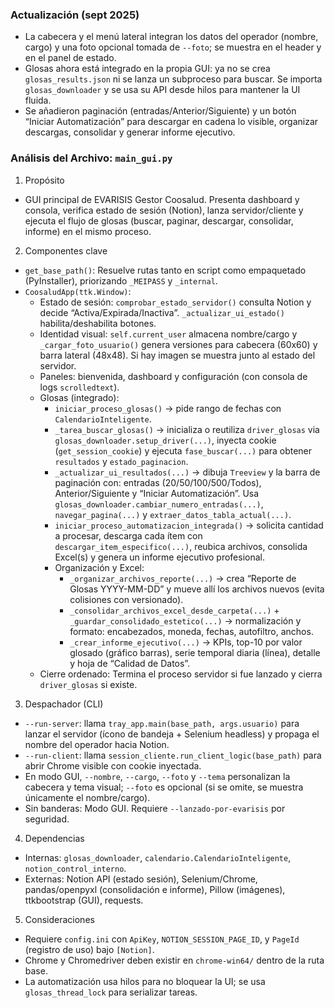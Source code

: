 ### Actualización (sept 2025)

- La cabecera y el menú lateral integran los datos del operador (nombre, cargo) y una foto opcional tomada de `--foto`; se muestra en el header y en el panel de estado.
- Glosas ahora está integrado en la propia GUI: ya no se crea `glosas_results.json` ni se lanza un subproceso para buscar. Se importa `glosas_downloader` y se usa su API desde hilos para mantener la UI fluida.
- Se añadieron paginación (entradas/Anterior/Siguiente) y un botón “Iniciar Automatización” para descargar en cadena lo visible, organizar descargas, consolidar y generar informe ejecutivo.

### Análisis del Archivo: `main_gui.py`

1) Propósito

- GUI principal de EVARISIS Gestor Coosalud. Presenta dashboard y consola, verifica estado de sesión (Notion), lanza servidor/cliente y ejecuta el flujo de glosas (buscar, paginar, descargar, consolidar, informe) en el mismo proceso.

2) Componentes clave

- `get_base_path()`: Resuelve rutas tanto en script como empaquetado (PyInstaller), priorizando `_MEIPASS` y `_internal`.
- `CoosaludApp(ttk.Window)`:
  - Estado de sesión: `comprobar_estado_servidor()` consulta Notion y decide “Activa/Expirada/Inactiva”. `_actualizar_ui_estado()` habilita/deshabilita botones.
  - Identidad visual: `self.current_user` almacena nombre/cargo y `_cargar_foto_usuario()` genera versiones para cabecera (60x60) y barra lateral (48x48). Si hay imagen se muestra junto al estado del servidor.
  - Paneles: bienvenida, dashboard y configuración (con consola de logs `scrolledtext`).
  - Glosas (integrado):
    - `iniciar_proceso_glosas()` → pide rango de fechas con `CalendarioInteligente`.
    - `_tarea_buscar_glosas()` → inicializa o reutiliza `driver_glosas` via `glosas_downloader.setup_driver(...)`, inyecta cookie (`get_session_cookie`) y ejecuta `fase_buscar(...)` para obtener `resultados` y `estado_paginacion`.
    - `_actualizar_ui_resultados(...)` → dibuja `Treeview` y la barra de paginación con: entradas (20/50/100/500/Todos), Anterior/Siguiente y “Iniciar Automatización”. Usa `glosas_downloader.cambiar_numero_entradas(...)`, `navegar_pagina(...)` y `extraer_datos_tabla_actual(...)`.
    - `iniciar_proceso_automatizacion_integrada()` → solicita cantidad a procesar, descarga cada ítem con `descargar_item_especifico(...)`, reubica archivos, consolida Excel(s) y genera un informe ejecutivo profesional.
    - Organización y Excel:
      - `_organizar_archivos_reporte(...)` → crea “Reporte de Glosas YYYY-MM-DD” y mueve allí los archivos nuevos (evita colisiones con versionado).
      - `_consolidar_archivos_excel_desde_carpeta(...)` + `_guardar_consolidado_estetico(...)` → normalización y formato: encabezados, moneda, fechas, autofiltro, anchos.
      - `_crear_informe_ejecutivo(...)` → KPIs, top-10 por valor glosado (gráfico barras), serie temporal diaria (línea), detalle y hoja de “Calidad de Datos”.
  - Cierre ordenado: Termina el proceso servidor si fue lanzado y cierra `driver_glosas` si existe.

3) Despachador (CLI)

- `--run-server`: llama `tray_app.main(base_path, args.usuario)` para lanzar el servidor (ícono de bandeja + Selenium headless) y propaga el nombre del operador hacia Notion.
- `--run-client`: llama `session_cliente.run_client_logic(base_path)` para abrir Chrome visible con cookie inyectada.
- En modo GUI, `--nombre`, `--cargo`, `--foto` y `--tema` personalizan la cabecera y tema visual; `--foto` es opcional (si se omite, se muestra únicamente el nombre/cargo).
- Sin banderas: Modo GUI. Requiere `--lanzado-por-evarisis` por seguridad.

4) Dependencias

- Internas: `glosas_downloader`, `calendario.CalendarioInteligente`, `notion_control_interno`.
- Externas: Notion API (estado sesión), Selenium/Chrome, pandas/openpyxl (consolidación e informe), Pillow (imágenes), ttkbootstrap (GUI), requests.

5) Consideraciones

- Requiere `config.ini` con `ApiKey`, `NOTION_SESSION_PAGE_ID`, y `PageId` (registro de uso) bajo `[Notion]`.
- Chrome y Chromedriver deben existir en `chrome-win64/` dentro de la ruta base.
- La automatización usa hilos para no bloquear la UI; se usa `glosas_thread_lock` para serializar tareas.

